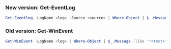 ### New version: Get-EventLog

```powershell
Get-Eventlog -LogName <log> -Source <source> | Where-Object { $_.Message -like "*<text>*" }
```

### Old version: Get-WinEvent

```powershell
Get-WinEvent -LogName <log> | Where-Object { $_.Message -like '*<text>*' }
```